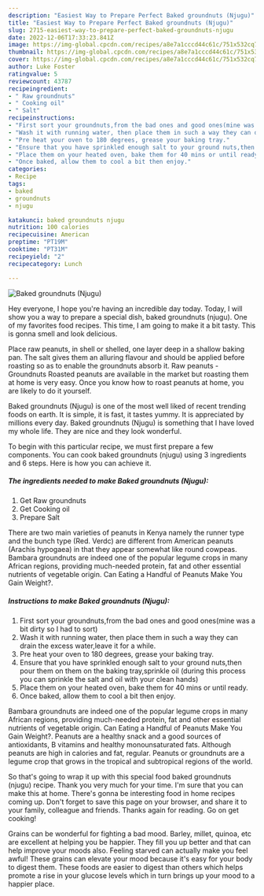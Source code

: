 ```yaml
---
description: "Easiest Way to Prepare Perfect Baked groundnuts (Njugu)"
title: "Easiest Way to Prepare Perfect Baked groundnuts (Njugu)"
slug: 2715-easiest-way-to-prepare-perfect-baked-groundnuts-njugu
date: 2022-12-06T17:33:23.841Z
image: https://img-global.cpcdn.com/recipes/a8e7a1cccd44c61c/751x532cq70/baked-groundnuts-njugu-recipe-main-photo.jpg
thumbnail: https://img-global.cpcdn.com/recipes/a8e7a1cccd44c61c/751x532cq70/baked-groundnuts-njugu-recipe-main-photo.jpg
cover: https://img-global.cpcdn.com/recipes/a8e7a1cccd44c61c/751x532cq70/baked-groundnuts-njugu-recipe-main-photo.jpg
author: Luke Foster
ratingvalue: 5
reviewcount: 43787
recipeingredient:
- " Raw groundnuts"
- " Cooking oil"
- " Salt"
recipeinstructions:
- "First sort your groundnuts,from the bad ones and good ones(mine was a bit dirty so I had to sort)"
- "Wash it with running water, then place them in such a way they can drain the excess water,leave it for a while."
- "Pre heat your oven to 180 degrees, grease your baking tray."
- "Ensure that you have sprinkled enough salt to your ground nuts,then pour them on them on the baking tray,sprinkle oil (during this process you can sprinkle the salt and oil with your clean hands)"
- "Place them on your heated oven, bake them for 40 mins or until ready."
- "Once baked, allow them to cool a bit then enjoy."
categories:
- Recipe
tags:
- baked
- groundnuts
- njugu

katakunci: baked groundnuts njugu 
nutrition: 100 calories
recipecuisine: American
preptime: "PT19M"
cooktime: "PT31M"
recipeyield: "2"
recipecategory: Lunch

---
```



![Baked groundnuts (Njugu)](https://img-global.cpcdn.com/recipes/a8e7a1cccd44c61c/751x532cq70/baked-groundnuts-njugu-recipe-main-photo.jpg)

Hey everyone, I hope you're having an incredible day today. Today, I will show you a way to prepare a special dish, baked groundnuts (njugu). One of my favorites food recipes. This time, I am going to make it a bit tasty. This is gonna smell and look delicious.

Place raw peanuts, in shell or shelled, one layer deep in a shallow baking pan. The salt gives them an alluring flavour and should be applied before roasting so as to enable the groundnuts absorb it. Raw peanuts - Groundnuts Roasted peanuts are available in the market but roasting them at home is very easy. Once you know how to roast peanuts at home, you are likely to do it yourself.

Baked groundnuts (Njugu) is one of the most well liked of recent trending foods on earth. It is simple, it is fast, it tastes yummy. It is appreciated by millions every day. Baked groundnuts (Njugu) is something that I have loved my whole life. They are nice and they look wonderful.


To begin with this particular recipe, we must first prepare a few components. You can cook baked groundnuts (njugu) using 3 ingredients and 6 steps. Here is how you can achieve it.

<!--inarticleads1-->

##### The ingredients needed to make Baked groundnuts (Njugu):

1. Get  Raw groundnuts
1. Get  Cooking oil
1. Prepare  Salt


There are two main varieties of peanuts in Kenya namely the runner type and the bunch type (Red. Verdc) are different from American peanuts (Arachis hypogaea) in that they appear somewhat like round cowpeas. Bambara groundnuts are indeed one of the popular legume crops in many African regions, providing much-needed protein, fat and other essential nutrients of vegetable origin. Can Eating a Handful of Peanuts Make You Gain Weight?. 

<!--inarticleads2-->

##### Instructions to make Baked groundnuts (Njugu):

1. First sort your groundnuts,from the bad ones and good ones(mine was a bit dirty so I had to sort)
1. Wash it with running water, then place them in such a way they can drain the excess water,leave it for a while.
1. Pre heat your oven to 180 degrees, grease your baking tray.
1. Ensure that you have sprinkled enough salt to your ground nuts,then pour them on them on the baking tray,sprinkle oil (during this process you can sprinkle the salt and oil with your clean hands)
1. Place them on your heated oven, bake them for 40 mins or until ready.
1. Once baked, allow them to cool a bit then enjoy.


Bambara groundnuts are indeed one of the popular legume crops in many African regions, providing much-needed protein, fat and other essential nutrients of vegetable origin. Can Eating a Handful of Peanuts Make You Gain Weight?. Peanuts are a healthy snack and a good sources of antioxidants, B vitamins and healthy monounsaturated fats. Although peanuts are high in calories and fat, regular. Peanuts or groundnuts are a legume crop that grows in the tropical and subtropical regions of the world. 

So that's going to wrap it up with this special food baked groundnuts (njugu) recipe. Thank you very much for your time. I'm sure that you can make this at home. There's gonna be interesting food in home recipes coming up. Don't forget to save this page on your browser, and share it to your family, colleague and friends. Thanks again for reading. Go on get cooking!

Grains can be wonderful for fighting a bad mood. Barley, millet, quinoa, etc are excellent at helping you be happier. They fill you up better and that can help improve your moods also. Feeling starved can actually make you feel awful! These grains can elevate your mood because it's easy for your body to digest them. These foods are easier to digest than others which helps promote a rise in your glucose levels which in turn brings up your mood to a happier place.
